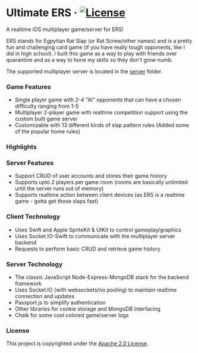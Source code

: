 # Ultimate ERS · [![License](https://img.shields.io/badge/License-Apache%202.0-blue.svg)](https://opensource.org/licenses/Apache-2.0)
A realtime iOS multiplayer game/server for ERS!

ERS stands for Egpytian Rat Slap (or Rat Screw/other names) and is a pretty fun and challenging card game (if you have really tough opponents, like I did in high school). I built this game as a way to play with friends over quarantine and as a way to hone my skills so they don't grow numb.

The supported multiplayer server is located in the [server](https://github.com/usjpin/ultimate-ers/tree/master/Multiplayer-Server) folder.

### Game Features
- Single player game with 2-4 "AI" opponents that can have a chosen difficulty ranging from 1-5
- Multiplayer 2-player game with realtime competition support using the custom built game server
- Customizable with 13 different kinds of slap pattern rules (Added some of the popular home rules)

### Highlights

### Server Features
- Support CRUD of user accounts and stores their game history
- Supports upto 2 players per game room (rooms are basically unlimited until the server runs out of memory)
- Supports realtime action between client devices (as ERS is a realtime game - gotta get those slaps fast)

### Client Technology
- Uses Swift and Apple SpriteKit & UIKit to control gameplay/graphics
- Uses Socket.IO-Swift to communicate with the multiplayer server backend
- Requests to perform basic CRUD and retrieve game history

### Server Technology
- The classic JavaScript Node-Express-MongoDB stack for the backend framework
- Uses Socket.IO (with websockets/no pooling) to maintain realtime connection and updates
- Passport.js to simplify authentication
- Other libraries for cookie storage and MongoDB interfacing
- Chalk for some cool colored game/server logs

### License
This project is copyrighted under the [Apache 2.0 License](https://github.com/usjpin/ultimate-ers/blob/master/LICENSE).
